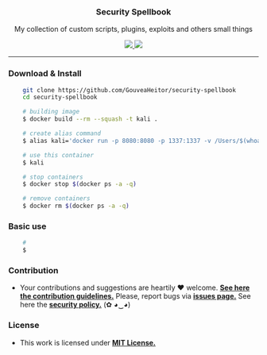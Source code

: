 <p align="center">
  <h3 align="center">Security Spellbook</h3>
  <p align="center">My collection of custom scripts, plugins, exploits and others small things</p>

  <p align="center">
    <a href="https://github.com/GouveaHeitor/security-spellbook/blob/master/LICENSE.md">
      <img src="https://img.shields.io/badge/license-MIT-blue.svg">
    </a>
    <a href="https://github.com/GouveaHeitor/security-spellbook/releases">
      <img src="https://img.shields.io/badge/version-0.1-blue.svg">
    </a>
  </p>
</p>

---

### Download & Install

```bash 
    git clone https://github.com/GouveaHeitor/security-spellbook
    cd security-spellbook

    # building image
    $ docker build --rm --squash -t kali .

    # create alias command
    $ alias kali='docker run -p 8080:8080 -p 1337:1337 -v /Users/$(whoami)/Documents/:/home/ -ti kali /bin/bash'

    # use this container
    $ kali

    # stop containers
    $ docker stop $(docker ps -a -q)

    # remove containers
    $ docker rm $(docker ps -a -q)
```

### Basic use

```bash
    # 
    $ 
```

### Contribution

- Your contributions and suggestions are heartily ♥ welcome. [**See here the contribution guidelines.**](/.github/CONTRIBUTING.md) Please, report bugs via [**issues page.**](https://github.com/GouveaHeitor/security-spellbook/issues) See here the [**security policy.**](./github/SECURITY.md) (✿ ◕‿◕) 

### License

- This work is licensed under [**MIT License.**](https://github.com/GouveaHeitor/security-spellbook/blob/master/LICENSE.md)
